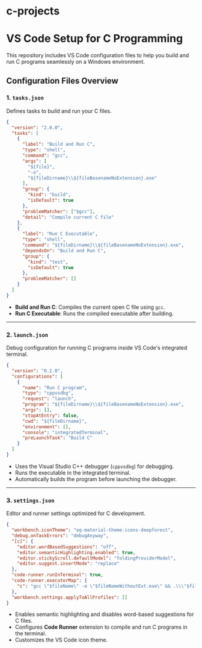 # c-projects


# VS Code Setup for C Programming

This repository includes VS Code configuration files to help you build and run C programs seamlessly on a Windows environment.

## Configuration Files Overview

### 1. `tasks.json`

Defines tasks to build and run your C files.

```json
{
  "version": "2.0.0",
  "tasks": [
    {
      "label": "Build and Run C",
      "type": "shell",
      "command": "gcc",
      "args": [
        "${file}",
        "-o",
        "${fileDirname}\\${fileBasenameNoExtension}.exe"
      ],
      "group": {
        "kind": "build",
        "isDefault": true
      },
      "problemMatcher": ["$gcc"],
      "detail": "Compile current C file"
    },
    {
      "label": "Run C Executable",
      "type": "shell",
      "command": "${fileDirname}\\${fileBasenameNoExtension}.exe",
      "dependsOn": "Build and Run C",
      "group": {
        "kind": "test",
        "isDefault": true
      },
      "problemMatcher": []
    }
  ]
}
```

* **Build and Run C**: Compiles the current open C file using `gcc`.
* **Run C Executable**: Runs the compiled executable after building.

---

### 2. `launch.json`

Debug configuration for running C programs inside VS Code's integrated terminal.

```json
{
  "version": "0.2.0",
  "configurations": [
    {
      "name": "Run C program",
      "type": "cppvsdbg",
      "request": "launch",
      "program": "${fileDirname}\\${fileBasenameNoExtension}.exe",
      "args": [],
      "stopAtEntry": false,
      "cwd": "${fileDirname}",
      "environment": [],
      "console": "integratedTerminal",
      "preLaunchTask": "Build C"
    }
  ]
}
```

* Uses the Visual Studio C++ debugger (`cppvsdbg`) for debugging.
* Runs the executable in the integrated terminal.
* Automatically builds the program before launching the debugger.

---

### 3. `settings.json`

Editor and runner settings optimized for C development.

```json
{
  "workbench.iconTheme": "eq-material-theme-icons-deepforest",
  "debug.onTaskErrors": "debugAnyway",
  "[c]": {
    "editor.wordBasedSuggestions": "off",
    "editor.semanticHighlighting.enabled": true,
    "editor.stickyScroll.defaultModel": "foldingProviderModel",
    "editor.suggest.insertMode": "replace"
  },
  "code-runner.runInTerminal": true,
  "code-runner.executorMap": {
    "c": "gcc \"$fileName\" -o \"$fileNameWithoutExt.exe\" && .\\\"$fileNameWithoutExt.exe\""
  },
  "workbench.settings.applyToAllProfiles": []
}
```

* Enables semantic highlighting and disables word-based suggestions for C files.
* Configures **Code Runner** extension to compile and run C programs in the terminal.
* Customizes the VS Code icon theme.


